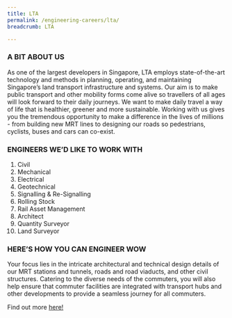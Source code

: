 ```yaml
---
title: LTA
permalink: /engineering-careers/lta/
breadcrumb: LTA

---
```



### A BIT ABOUT US
As one of the largest developers in Singapore, LTA employs state-of-the-art technology and methods in planning, operating, and maintaining Singapore’s land transport infrastructure and systems. Our aim is to make public transport and other mobility forms come alive so travellers of all ages will look forward to their daily journeys. We want to make daily travel a way of life that is healthier, greener and more sustainable. Working with us gives you the tremendous opportunity to make a difference in the lives of millions - from building new MRT lines to designing our roads so pedestrians, cyclists, buses and cars can co-exist.

### ENGINEERS WE’D LIKE TO WORK WITH
1. Civil
2. Mechanical
3. Electrical
4. Geotechnical
5. Signalling & Re-Signalling
6. Rolling Stock
7. Rail Asset Management
8. Architect
9. Quantity Surveyor
10. Land Surveyor

### HERE’S HOW YOU CAN ENGINEER WOW
Your focus lies in the intricate architectural and technical design details of our MRT stations and tunnels, roads and road viaducts, and other civil structures. Catering to the diverse needs of the commuters, you will also help ensure that commuter facilities are integrated with transport hubs and other developments to provide a seamless journey for all commuters. 

Find out more <a href="https://www.lta.gov.sg/content/ltaweb/en/careers.html" target="_blank">here!</a>
